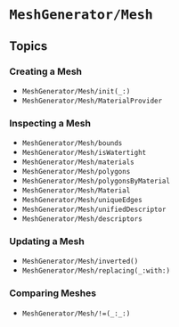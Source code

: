 # ``MeshGenerator/Mesh``

## Topics

### Creating a Mesh

- ``MeshGenerator/Mesh/init(_:)``
- ``MeshGenerator/Mesh/MaterialProvider``

### Inspecting a Mesh

- ``MeshGenerator/Mesh/bounds``
- ``MeshGenerator/Mesh/isWatertight``
- ``MeshGenerator/Mesh/materials``
- ``MeshGenerator/Mesh/polygons``
- ``MeshGenerator/Mesh/polygonsByMaterial``
- ``MeshGenerator/Mesh/Material``
- ``MeshGenerator/Mesh/uniqueEdges``
- ``MeshGenerator/Mesh/unifiedDescriptor``
- ``MeshGenerator/Mesh/descriptors``

### Updating a Mesh

- ``MeshGenerator/Mesh/inverted()``
- ``MeshGenerator/Mesh/replacing(_:with:)``

### Comparing Meshes

- ``MeshGenerator/Mesh/!=(_:_:)``
